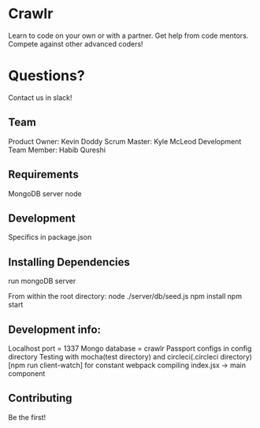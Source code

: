 Crawlr
=======
Learn to code on your own or with a partner.  Get help from code mentors.  Compete against other advanced coders!

Questions?
==========
Contact us in slack!

Team
-----
Product Owner: Kevin Doddy
Scrum Master: Kyle McLeod
Development Team Member: Habib Qureshi

Requirements
-------------
MongoDB server
node

Development
------------
Specifics in package.json

Installing Dependencies
------------------------
run mongoDB server

From within the root directory:
node ./server/db/seed.js
npm install
npm start

Development info:
------------------
Localhost port = 1337
Mongo database = crawlr
Passport configs in config directory
Testing with mocha(test directory) and circleci(.circleci directory)
[npm run client-watch] for constant webpack compiling
index.jsx -> main component

Contributing
-------------
Be the first!
